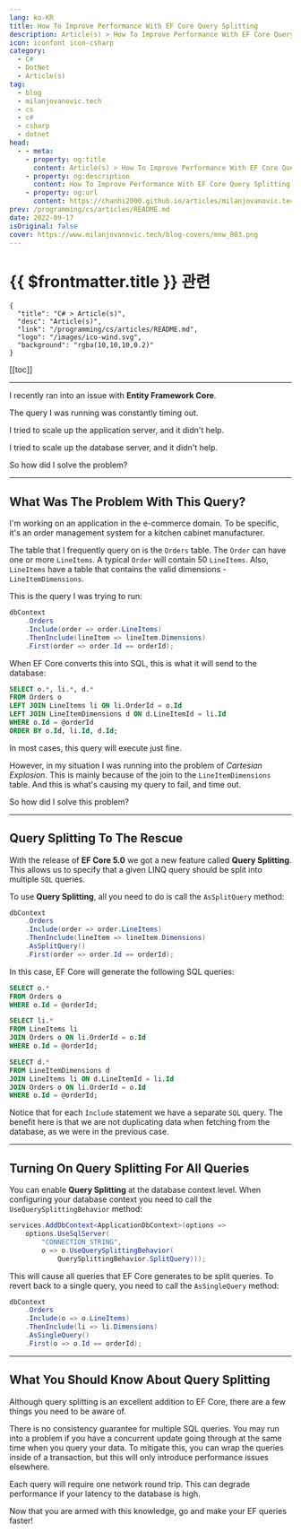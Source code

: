 ```yaml
---
lang: ko-KR
title: How To Improve Performance With EF Core Query Splitting
description: Article(s) > How To Improve Performance With EF Core Query Splitting
icon: iconfont icon-csharp
category: 
  - C#
  - DotNet
  - Article(s)
tag: 
  - blog
  - milanjovanovic.tech
  - cs
  - c#
  - csharp
  - dotnet
head:
  - - meta:
    - property: og:title
      content: Article(s) > How To Improve Performance With EF Core Query Splitting
    - property: og:description
      content: How To Improve Performance With EF Core Query Splitting
    - property: og:url
      content: https://chanhi2000.github.io/articles/milanjovanovic.tech/how-to-improve-performance-with-ef-core-query-splitting.html
prev: /programming/cs/articles/README.md
date: 2022-09-17
isOriginal: false
cover: https://www.milanjovanovic.tech/blog-covers/mnw_003.png
---
```


# {{ $frontmatter.title }} 관련

```component VPCard
{
  "title": "C# > Article(s)",
  "desc": "Article(s)",
  "link": "/programming/cs/articles/README.md",
  "logo": "/images/ico-wind.svg",
  "background": "rgba(10,10,10,0.2)"
}
```

[[toc]]

---

<SiteInfo
  name="How To Improve Performance With EF Core Query Splitting"
  desc="I recently ran into an issue with Entity Framework Core. The query I was running was constantly timing out. So I used a new EF Core feature called Query Splitting to significantly improve my performance."
  url="https://milanjovanovic.tech/blog/how-to-improve-performance-with-ef-core-query-splitting/"
  logo="https://milanjovanovic.tech/profile_favicon.png"
  preview="https://www.milanjovanovic.tech/blog-covers/mnw_003.png"/>

I recently ran into an issue with **Entity Framework Core**.

The query I was running was constantly timing out.

I tried to scale up the application server, and it didn't help.

I tried to scale up the database server, and it didn't help.

So how did I solve the problem?

---

## What Was The Problem With This Query?

I'm working on an application in the e-commerce domain. To be specific, it's an order management system for a kitchen cabinet manufacturer.

The table that I frequently query on is the `Orders` table. The `Order` can have one or more `LineItems`. A typical `Order` will contain 50 `LineItems`. Also, `LineItems` have a table that contains the valid dimensions - `LineItemDimensions`.

This is the query I was trying to run:

```cs
dbContext
    .Orders
    .Include(order => order.LineItems)
    .ThenInclude(lineItem => lineItem.Dimensions)
    .First(order => order.Id == orderId);
```

When EF Core converts this into SQL, this is what it will send to the database:

```sql
SELECT o.*, li.*, d.*
FROM Orders o
LEFT JOIN LineItems li ON li.OrderId = o.Id
LEFT JOIN LineItemDimensions d ON d.LineItemId = li.Id
WHERE o.Id = @orderId
ORDER BY o.Id, li.Id, d.Id;
```

In most cases, this query will execute just fine.

However, in my situation I was running into the problem of *Cartesian Explosion*. This is mainly because of the join to the `LineItemDimensions` table. And this is what's causing my query to fail, and time out.

So how did I solve this problem?

---

## Query Splitting To The Rescue

With the release of **EF Core 5.0** we got a new feature called **Query Splitting**. This allows us to specify that a given LINQ query should be split into multiple `SQL` queries.

To use **Query Splitting**, all you need to do is call the `AsSplitQuery` method:

```cs
dbContext
    .Orders
    .Include(order => order.LineItems)
    .ThenInclude(lineItem => lineItem.Dimensions)
    .AsSplitQuery()
    .First(order => order.Id == orderId);
```

In this case, EF Core will generate the following SQL queries:

```sql
SELECT o.*
FROM Orders o
WHERE o.Id = @orderId;

SELECT li.*
FROM LineItems li
JOIN Orders o ON li.OrderId = o.Id
WHERE o.Id = @orderId;

SELECT d.*
FROM LineItemDimensions d
JOIN LineItems li ON d.LineItemId = li.Id
JOIN Orders o ON li.OrderId = o.Id
WHERE o.Id = @orderId;
```

Notice that for each `Include` statement we have a separate `SQL` query. The benefit here is that we are not duplicating data when fetching from the database, as we were in the previous case.

---

## Turning On Query Splitting For All Queries

You can enable **Query Splitting** at the database context level. When configuring your database context you need to call the `UseQuerySplittingBehavior` method:

```cs
services.AddDbContext<ApplicationDbContext>(options =>
    options.UseSqlServer(
        "CONNECTION_STRING",
        o => o.UseQuerySplittingBehavior(
            QuerySplittingBehavior.SplitQuery)));
```

This will cause all queries that EF Core generates to be split queries. To revert back to a single query, you need to call the `AsSingleQuery` method:

```cs
dbContext
    .Orders
    .Include(o => o.LineItems)
    .ThenInclude(li => li.Dimensions)
    .AsSingleQuery()
    .First(o => o.Id == orderId);
```

---

## What You Should Know About Query Splitting

Although query splitting is an excellent addition to EF Core, there are a few things you need to be aware of.

There is no consistency guarantee for multiple SQL queries. You may run into a problem if you have a concurrent update going through at the same time when you query your data. To mitigate this, you can wrap the queries inside of a transaction, but this will only introduce performance issues elsewhere.

Each query will require one network round trip. This can degrade performance if your latency to the database is high.

Now that you are armed with this knowledge, go and make your EF queries faster!

